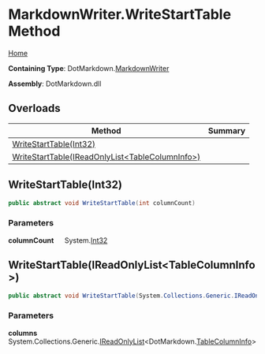 # MarkdownWriter\.WriteStartTable Method

[Home](../../../README.md)

**Containing Type**: DotMarkdown\.[MarkdownWriter](../README.md)

**Assembly**: DotMarkdown\.dll

## Overloads

| Method | Summary |
| ------ | ------- |
| [WriteStartTable(Int32)](#DotMarkdown_MarkdownWriter_WriteStartTable_System_Int32_) | |
| [WriteStartTable(IReadOnlyList\<TableColumnInfo>)](#DotMarkdown_MarkdownWriter_WriteStartTable_System_Collections_Generic_IReadOnlyList_DotMarkdown_TableColumnInfo__) | |

## WriteStartTable\(Int32\) <a name="DotMarkdown_MarkdownWriter_WriteStartTable_System_Int32_"></a>

```csharp
public abstract void WriteStartTable(int columnCount)
```

### Parameters

**columnCount** &emsp; System\.[Int32](https://docs.microsoft.com/en-us/dotnet/api/system.int32)

## WriteStartTable\(IReadOnlyList\<TableColumnInfo>\) <a name="DotMarkdown_MarkdownWriter_WriteStartTable_System_Collections_Generic_IReadOnlyList_DotMarkdown_TableColumnInfo__"></a>

```csharp
public abstract void WriteStartTable(System.Collections.Generic.IReadOnlyList<DotMarkdown.TableColumnInfo> columns)
```

### Parameters

**columns** &emsp; System\.Collections\.Generic\.[IReadOnlyList](https://docs.microsoft.com/en-us/dotnet/api/system.collections.generic.ireadonlylist-1)\<DotMarkdown\.[TableColumnInfo](../../TableColumnInfo/README.md)>